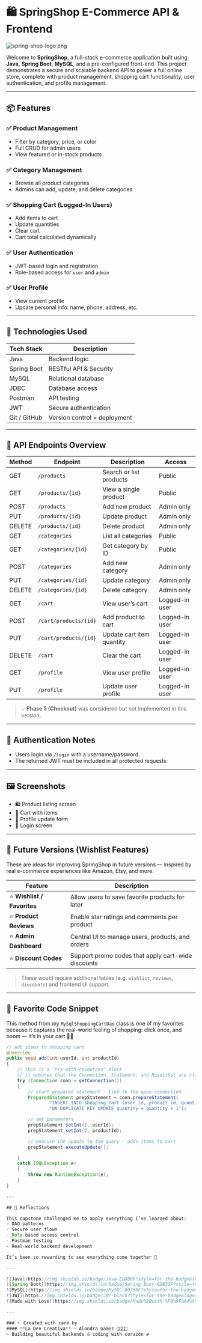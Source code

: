 # 🛍️ SpringShop E-Commerce API & Frontend

![spring-shop-logo png](https://github.com/user-attachments/assets/5446fb34-52c3-4980-bd3d-8113f2de555a)

Welcome to **SpringShop**, a full-stack e-commerce application built using **Java**, **Spring Boot**, **MySQL**, and a pre-configured front-end. This project demonstrates a secure and scalable backend API to power a full online store, complete with product management, shopping cart functionality, user authentication, and profile management.

---

## 📦 Features

### ✅ Product Management
- Filter by category, price, or color
- Full CRUD for admin users
- View featured or in-stock products

### ✅ Category Management
- Browse all product categories
- Admins can add, update, and delete categories

### ✅ Shopping Cart (Logged-In Users)
- Add items to cart
- Update quantities
- Clear cart
- Cart total calculated dynamically

### ✅ User Authentication
- JWT-based login and registration
- Role-based access for `user` and `admin`

### ✅ User Profile
- View current profile
- Update personal info: name, phone, address, etc.

---

## 🚀 Technologies Used

| Tech Stack    | Description                            |
|---------------|----------------------------------------|
| Java          | Backend logic                          |
| Spring Boot   | RESTful API & Security                 |
| MySQL         | Relational database                    |
| JDBC          | Database access                        |
| Postman       | API testing                            |
| JWT           | Secure authentication                  |
| Git / GitHub  | Version control + deployment           |

---

## 🧪 API Endpoints Overview

| Method | Endpoint               | Description                       | Access         |
|--------|------------------------|-----------------------------------|----------------|
| GET    | `/products`            | Search or list products           | Public         |
| GET    | `/products/{id}`       | View a single product             | Public         |
| POST   | `/products`            | Add new product                   | Admin only     |
| PUT    | `/products/{id}`       | Update product                    | Admin only     |
| DELETE | `/products/{id}`       | Delete product                    | Admin only     |
| GET    | `/categories`          | List all categories               | Public         |
| GET    | `/categories/{id}`     | Get category by ID                | Public         |
| POST   | `/categories`          | Add new category                  | Admin only     |
| PUT    | `/categories/{id}`     | Update category                   | Admin only     |
| DELETE | `/categories/{id}`     | Delete category                   | Admin only     |
| GET    | `/cart`                | View user’s cart                  | Logged-in user |
| POST   | `/cart/products/{id}`  | Add product to cart               | Logged-in user |
| PUT    | `/cart/products/{id}`  | Update cart item quantity         | Logged-in user |
| DELETE | `/cart`                | Clear the cart                    | Logged-in user |
| GET    | `/profile`             | View user profile                 | Logged-in user |
| PUT    | `/profile`             | Update user profile               | Logged-in user |

> 💡 **Phase 5 (Checkout)** was considered but not implemented in this version.

---

## 🔐 Authentication Notes

- Users login via `/login` with a username/password.
- The returned JWT must be included in all protected requests:

---

## 🖼️ Screenshots
- 🛍️ Product listing screen  
- 🛒 Cart with items  
- 👤 Profile update form  
- 🔐 Login screen  

---

## 🔮 Future Versions (Wishlist Features)

These are ideas for improving SpringShop in future versions — inspired by real e-commerce experiences like Amazon, Etsy, and more.

| Feature            | Description |
|--------------------|-------------|
| ⭐ **Wishlist / Favorites**  | Allow users to save favorite products for later |
| ⭐ **Product Reviews**       | Enable star ratings and comments per product |
| ⭐ **Admin Dashboard**       | Central UI to manage users, products, and orders |
| ⭐ **Discount Codes**        | Support promo codes that apply cart-wide discounts |

> These would require additional tables (e.g. `wishlist`, `reviews`, `discounts`) and frontend UI support.

---

## 💖 Favorite Code Snippet

This method from my `MySqlShoppingCartDao` class is one of my favorites because it captures the real-world feeling of shopping: click once, and boom — it’s in your cart 🛒✨

```java
// add items to shopping cart
@Override
public void add(int userId, int productId)
{
    // this is a "try-with-resources" block
    // it ensures that the Connection, Statement, and ResultSet are closed automatically after we are done
    try (Connection conn = getConnection())
    {
        // start prepared statement - tied to the open connection
        PreparedStatement prepStatement = conn.prepareStatement(
                "INSERT INTO shopping_cart (user_id, product_id, quantity) VALUES (?, ?, 1) " +
                "ON DUPLICATE KEY UPDATE quantity = quantity + 1");

        // set parameters
        prepStatement.setInt(1, userId);
        prepStatement.setInt(2, productId);

        // execute the update to the query - adds items to cart
        prepStatement.executeUpdate();

    }
    catch (SQLException e)
    {
        throw new RuntimeException(e);
    }
}

---

## 🧠 Reflections

This capstone challenged me to apply everything I’ve learned about:
- DAO patterns
- Secure user flows
- Role-based access control
- Postman testing
- Real-world backend development

It’s been so rewarding to see everything come together 💖

---

![Java](https://img.shields.io/badge/Java-ED8B00?style=for-the-badge&logo=java&logoColor=white)
![Spring Boot](https://img.shields.io/badge/Spring_Boot-6DB33F?style=for-the-badge&logo=spring-boot&logoColor=white)
![MySQL](https://img.shields.io/badge/MySQL-00758F?style=for-the-badge&logo=mysql&logoColor=white)
![JWT](https://img.shields.io/badge/JWT-black?style=for-the-badge&logo=JSON%20web%20tokens)
![Made with Love](https://img.shields.io/badge/Made%20with-%F0%9F%A4%A9%20corazón-ff69b4?style=for-the-badge)

---

### ✨ Created with care by  
#### **La Dev Creativa** – Alondra Gamez 👩🏽‍💻🌸  
> Building beautiful backends & coding with corazón 💕
